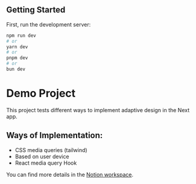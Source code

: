 ## Getting Started

First, run the development server:

```bash
npm run dev
# or
yarn dev
# or
pnpm dev
# or
bun dev
```

# Demo Project

This project tests different ways to implement adaptive design in the Next app.

## Ways of Implementation:

- CSS media queries (tailwind)
- Based on user device
- React media query Hook

You can find more details in the [Notion workspace](https://www.notion.so/CSS-vs-React-media-query-hooks-f731b11feb0a4bec9470d643c7b88f3e?pvs=4).
